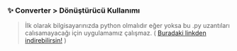 ### ✨ Converter > Dönüştürücü Kullanımı

> İlk olarak bilgisayarınızda python olmalıdır eğer yoksa bu .py uzantıları calısamayacağı için uygulamamız çalışmaz.
>  ( [Buradaki linkden indirebilirsin!](https://www.python.org/) )
